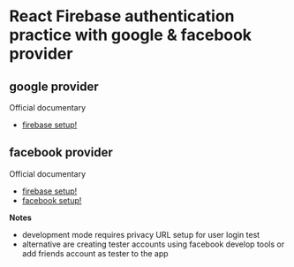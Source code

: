 # React Firebase authentication practice with google & facebook provider

## google provider
Official documentary 
- [firebase setup!](https://firebase.google.com/docs/auth/web/google-signin)

## facebook provider
Official documentary 
- [firebase setup!](https://firebase.google.com/docs/auth/web/facebook-login)
- [facebook setup!](https://developers.facebook.com/docs/facebook-login/web/)

**Notes**
- development mode requires privacy URL setup for user login test
- alternative are creating tester accounts using facebook develop tools or add friends account as tester to the app
